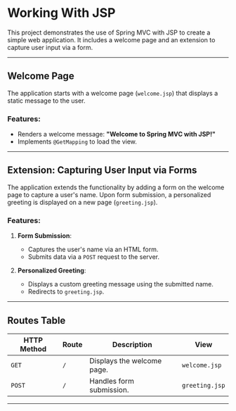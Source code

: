 # Working With JSP

This project demonstrates the use of Spring MVC with JSP to create a simple web application. It includes a welcome page and an extension to capture user input via a form.

---

## **Welcome Page**

The application starts with a welcome page (`welcome.jsp`) that displays a static message to the user.

### Features:
- Renders a welcome message: **"Welcome to Spring MVC with JSP!"**
- Implements `@GetMapping` to load the view.

---

## **Extension: Capturing User Input via Forms**

The application extends the functionality by adding a form on the welcome page to capture a user's name. Upon form submission, a personalized greeting is displayed on a new page (`greeting.jsp`).

### Features:
1. **Form Submission**:
    - Captures the user's name via an HTML form.
    - Submits data via a `POST` request to the server.

2. **Personalized Greeting**:
    - Displays a custom greeting message using the submitted name.
    - Redirects to `greeting.jsp`.

---

## **Routes Table**

| HTTP Method | Route | Description                    | View          |
|-------------|-------|--------------------------------|---------------|
| `GET`       | `/`   | Displays the welcome page.     | `welcome.jsp` |
| `POST`      | `/`   | Handles form submission.       | `greeting.jsp`|

---
